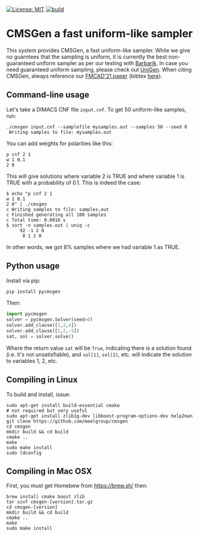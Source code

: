 [![License: MIT](https://img.shields.io/badge/License-MIT-yellow.svg)](https://opensource.org/licenses/MIT)
[![build](https://github.com/meelgroup/cmsgen/actions/workflows/build.yml/badge.svg)](https://github.com/meelgroup/cmsgen/actions/workflows/build.yml)

CMSGen a fast uniform-like sampler
===========================================

This system provides CMSGen, a fast uniform-like sampler. While we give no guarntees that the sampling is uniform, it is currently the best non-guaranteed uniform sampler as per our testing with [Barbarik](https://github.com/meelgroup/barbarik). In case you need guaranteed uniform sampling, please check out [UniGen](https://github.com/meelgroup/unigen). When citing CMSGen, always reference our [FMCAD'21 paper](https://meelgroup.github.io/files/publications/fmcad21_shakuni.pdf) (bibtex [here](https://meelgroup.github.io/publication/fmcad21/cite.bib)).

Command-line usage
-----
Let's take a DIMACS CNF file `input.cnf`. To get 50 uniform-like samples, run:

```
./cmsgen input.cnf --samplefile mysamples.out --samples 50 --seed 0
 Writing samples to file: mysamples.out
```

You can add weights for polarities like this:
```
p cnf 2 1
w 1 0.1
2 0
```

This will give solutions where variable 2 is TRUE and where variable 1 is TRUE with a probability of 0.1. This is indeed the case:

```
$ echo "p cnf 2 1
w 1 0.1
2 0" | ./cmsgen
c Writing samples to file: samples.out
c Finished generating all 100 samples
c Total time: 0.0016 s
$ sort -n samples.out | uniq -c
     92 -1 2 0
      8 1 2 0
```

In other words, we got 8% samples where we had variable 1 as TRUE.

Python usage
-----

Install via pip:
```bash
pip install pycmsgen
```

Then:
```python
import pycmsgen
solver = pycmsgen.Solver(seed=0)
solver.add_clause([1,2,4])
solver.add_clause([1,2,-5])
sat, sol = solver.solve()
```

Where the return value `sat` will be `True`, indicating there is a solution found (i.e. it's not unsatisfiable), and `sol[1]`, `sol[2]`, etc. will indicate the solution to variables 1, 2, etc.

Compiling in Linux
-----

To build and install, issue:

```
sudo apt-get install build-essential cmake
# not required but very useful
sudo apt-get install zlib1g-dev libboost-program-options-dev help2man
git clone https://github.com/meelgroup/cmsgen
cd cmsgen
mkdir build && cd build
cmake ..
make
sudo make install
sudo ldconfig
```

Compiling in Mac OSX
-----

First, you must get Homebew from https://brew.sh/ then:

```
brew install cmake boost zlib
tar xzvf cmsgen-[version].tar.gz
cd cmsgen-[version]
mkdir build && cd build
cmake ..
make
sudo make install
```
